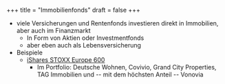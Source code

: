 +++
title = "Immobilienfonds"
draft = false
+++

-   viele Versicherungen und Rentenfonds investieren direkt in Immobilien, aber auch im Finanzmarkt
    -   In Form von Aktien oder Investmentfonds
    -   aber eben auch als Lebensversicherung
-   Beispiele
    -   [iShares STOXX Europe 600](https://www.finanzen.net/etf/ishares-stoxx-europe-600-etf-de0002635307)
        -   Im Portfolio: Deutsche Wohnen, Covivio, Grand City Properties, TAG Immobilien und -- mit dem höchsten Anteil -- Vonovia